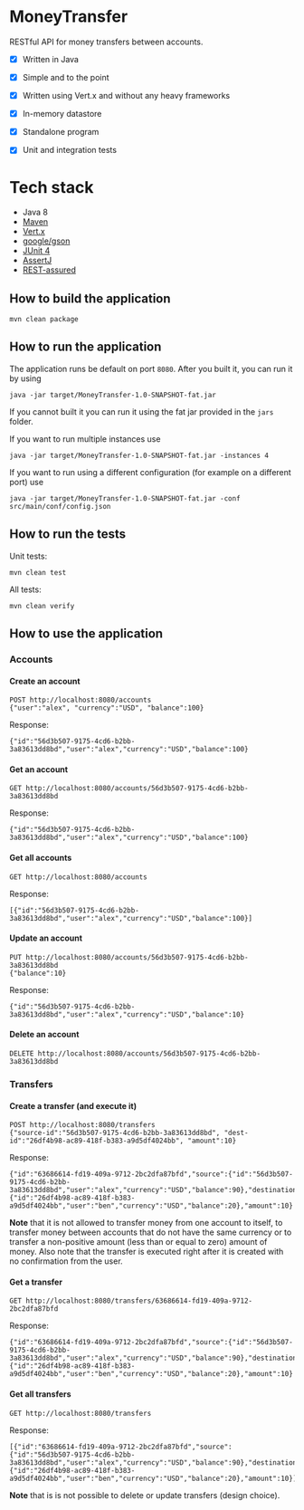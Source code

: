 # MoneyTransfer

RESTful API for money transfers between accounts.

- [x] Written in Java
- [x] Simple and to the point
- [x] Written using Vert.x and without any heavy frameworks
- [x] In-memory datastore
- [x] Standalone program
- [x] Unit and integration tests



# Tech stack

- Java 8
- [Maven](https://maven.apache.org/)
- [Vert.x](https://vertx.io/)
- [google/gson](https://github.com/google/gson)
- [JUnit 4](https://junit.org/junit4/)
- [AssertJ](https://joel-costigliola.github.io/assertj/)
- [REST-assured](http://rest-assured.io/)

## How to build the application

```
mvn clean package 
```

## How to run the application 

The application runs be default on port `8080`. After you built it, you can run it by using
```
java -jar target/MoneyTransfer-1.0-SNAPSHOT-fat.jar 
```
If you cannot built it you can run it using the fat jar provided in the `jars` folder.

If you want to run multiple instances use
```
java -jar target/MoneyTransfer-1.0-SNAPSHOT-fat.jar -instances 4
```
If you want to run using a different configuration (for example on a different port) use
```
java -jar target/MoneyTransfer-1.0-SNAPSHOT-fat.jar -conf src/main/conf/config.json
```

## How to run the tests

Unit tests:
```
mvn clean test
```
All tests:
```
mvn clean verify
```
## How to use the application

### Accounts

#### Create an account

```
POST http://localhost:8080/accounts
{"user":"alex", "currency":"USD", "balance":100}
```
Response:
```
{"id":"56d3b507-9175-4cd6-b2bb-3a83613dd8bd","user":"alex","currency":"USD","balance":100}
```
#### Get an account 
```
GET http://localhost:8080/accounts/56d3b507-9175-4cd6-b2bb-3a83613dd8bd
```
Response:
```
{"id":"56d3b507-9175-4cd6-b2bb-3a83613dd8bd","user":"alex","currency":"USD","balance":100}
```
#### Get all accounts 
```
GET http://localhost:8080/accounts
```
Response:
```
[{"id":"56d3b507-9175-4cd6-b2bb-3a83613dd8bd","user":"alex","currency":"USD","balance":100}]
```
#### Update an account 
```
PUT http://localhost:8080/accounts/56d3b507-9175-4cd6-b2bb-3a83613dd8bd
{"balance":10}
```
Response:
```
{"id":"56d3b507-9175-4cd6-b2bb-3a83613dd8bd","user":"alex","currency":"USD","balance":10}
```
#### Delete an account
```
DELETE http://localhost:8080/accounts/56d3b507-9175-4cd6-b2bb-3a83613dd8bd
```
### Transfers
#### Create a transfer (and execute it)
```
POST http://localhost:8080/transfers
{"source-id":"56d3b507-9175-4cd6-b2bb-3a83613dd8bd", "dest-id":"26df4b98-ac89-418f-b383-a9d5df4024bb", "amount":10}
```
Response:
```
{"id":"63686614-fd19-409a-9712-2bc2dfa87bfd","source":{"id":"56d3b507-9175-4cd6-b2bb-3a83613dd8bd","user":"alex","currency":"USD","balance":90},"destination":{"id":"26df4b98-ac89-418f-b383-a9d5df4024bb","user":"ben","currency":"USD","balance":20},"amount":10}
```
**Note** that it is not allowed to transfer money from one account to itself, to transfer money between accounts that do not have the same currency or to transfer a non-positive amount (less than or equal to zero) amount of money.
Also note that the transfer is executed right after it is created with no confirmation from the user. 
#### Get a transfer
```
GET http://localhost:8080/transfers/63686614-fd19-409a-9712-2bc2dfa87bfd
```
Response:
```
{"id":"63686614-fd19-409a-9712-2bc2dfa87bfd","source":{"id":"56d3b507-9175-4cd6-b2bb-3a83613dd8bd","user":"alex","currency":"USD","balance":90},"destination":{"id":"26df4b98-ac89-418f-b383-a9d5df4024bb","user":"ben","currency":"USD","balance":20},"amount":10}
```
#### Get all transfers
```
GET http://localhost:8080/transfers
```
Response:
```
[{"id":"63686614-fd19-409a-9712-2bc2dfa87bfd","source":{"id":"56d3b507-9175-4cd6-b2bb-3a83613dd8bd","user":"alex","currency":"USD","balance":90},"destination":{"id":"26df4b98-ac89-418f-b383-a9d5df4024bb","user":"ben","currency":"USD","balance":20},"amount":10}]
```
**Note** that is is not possible to delete or update transfers (design choice).
